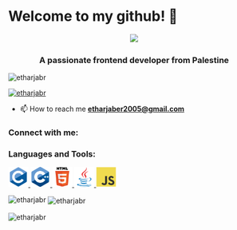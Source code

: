 
# Welcome to my github! 👋

<div align="center">
	<img src="https://raw.githubusercontent.com/Ethar/Ethar/master/intro.gif">
</div>

<h3 align="center">A passionate frontend developer from Palestine</h3>

<p align="left"> <img src="https://komarev.com/ghpvc/?username=etharjabr&label=Profile%20views&color=0e75b6&style=flat" alt="etharjabr" /> </p>

<p align="left"> <a href="https://github.com/ryo-ma/github-profile-trophy"><img src="https://github-profile-trophy.vercel.app/?username=etharjabr" alt="etharjabr" /></a> </p>

- 📫 How to reach me **etharjaber2005@gmail.com**

<h3 align="left">Connect with me:</h3>
<p align="left">
</p>

<h3 align="left">Languages and Tools:</h3>
<p align="left"> <a href="https://www.cprogramming.com/" target="_blank" rel="noreferrer"> <img src="https://raw.githubusercontent.com/devicons/devicon/master/icons/c/c-original.svg" alt="c" width="40" height="40"/> </a> <a href="https://www.w3schools.com/cpp/" target="_blank" rel="noreferrer"> <img src="https://raw.githubusercontent.com/devicons/devicon/master/icons/cplusplus/cplusplus-original.svg" alt="cplusplus" width="40" height="40"/> </a> <a href="https://www.w3.org/html/" target="_blank" rel="noreferrer"> <img src="https://raw.githubusercontent.com/devicons/devicon/master/icons/html5/html5-original-wordmark.svg" alt="html5" width="40" height="40"/> </a> <a href="https://www.java.com" target="_blank" rel="noreferrer"> <img src="https://raw.githubusercontent.com/devicons/devicon/master/icons/java/java-original.svg" alt="java" width="40" height="40"/> </a> <a href="https://developer.mozilla.org/en-US/docs/Web/JavaScript" target="_blank" rel="noreferrer"> <img src="https://raw.githubusercontent.com/devicons/devicon/master/icons/javascript/javascript-original.svg" alt="javascript" width="40" height="40"/> </a> </p>

<p><img align="left" src="https://github-readme-stats.vercel.app/api/top-langs?username=etharjabr&show_icons=true&locale=en&layout=compact" alt="etharjabr" /></p>

<p>&nbsp;<img align="center" src="https://github-readme-stats.vercel.app/api?username=etharjabr&show_icons=true&locale=en" alt="etharjabr" /></p>

<p><img align="center" src="https://github-readme-streak-stats.herokuapp.com/?user=etharjabr&" alt="etharjabr" /></p>
